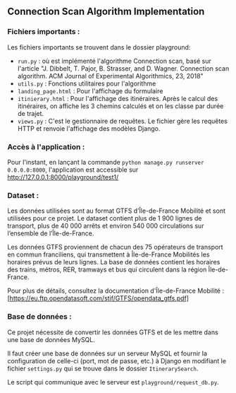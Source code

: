 ## Connection Scan Algorithm Implementation

### Fichiers importants : 

Les fichiers importants se trouvent dans le dossier playground:
  - `run.py` : où est implémenté l'algorithme Connection scan, basé sur l'article "J. Dibbelt, T. Pajor, B. Strasser, and D. Wagner. Connection scan algorithm. ACM Journal of Experimental Algorithmics, 23, 2018"
  - `utils.py` : Fonctions utilitaires pour l'algorithme
  - `landing_page.html` : Pour l'affichage du formulaire
  - `itinierary.html` : Pour l'affichage des itinéraires. Après le calcul des itinéraires, on affiche les 3 chemins calculés et on les classe par durée de trajet.
  - `views.py` : C'est le gestionnaire de requêtes. Le fichier gère les requêtes HTTP et renvoie l'affichage des modèles Django.

### Accès à l'application :
Pour l'instant, en lançant la commande `python manage.py runserver 0.0.0.0:8000`, l'application est accessible sur http://127.0.0.1:8000/playground/test1/

### Dataset  :

Les données utilisées sont au format GTFS d’Île-de-France Mobilité et sont utilisées pour ce projet. Le dataset contient plus de 1 900 lignes de transport, plus de 40 000 arrêts et environ 540 000 circulations sur l’ensemble de l’Île-de-France.

Les données GTFS proviennent de chacun des 75 opérateurs de transport en commun franciliens, qui transmettent à Île-de-France Mobilités les horaires prévus de leurs lignes. La base de données contient les horaires des trains, métros, RER, tramways et bus qui circulent dans la région Île-de-France.

Pour plus de détails, consultez la documentation d'Île-de-France Mobilité : [https://eu.ftp.opendatasoft.com/stif/GTFS/opendata_gtfs.pdf]

### Base de données :

Ce projet nécessite de convertir les données GTFS et de les mettre dans une base de données MySQL.

Il faut créer une base de données sur un serveur MySQL et fournir la configuration de celle-ci (port, mot de passe, etc.) à Django en modifiant le fichier `settings.py` qui se trouve dans le dossier `ItinerarySearch`.

Le script qui communique avec le serveur est `playground/request_db.py`.
